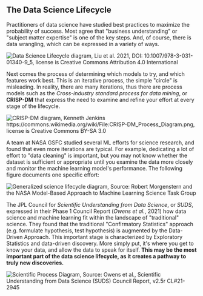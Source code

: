 ## The Data Science Lifecycle

Practitioners of data science have studied best practices to maximize the probability of success. Most agree that "business understanding" or "subject matter expertise" is one of the key steps. And, of course, there is data wrangling, which can be expressed in a variety of ways. 

![Data Science Lifecycle diagram, Liu et al. 2021, DOI: 10.1007/978-3-031-01340-9_5, license is Creative Commons Attribution 4.0 International
](/aiml-tutorial/images/Typical-data-science-lifecycle.png)

<!--
<img src="/aiml-tutorial/images/Typical-data-science-lifecycle.png" width="300" alt="Data Science Lifecycle diagram, Liu et al. 2021, DOI: 10.1007/978-3-031-01340-9_5, license is Creative Commons Attribution 4.0 International"/>>
-->

Next comes the process of determining which models to try, and which features work best. This is an iterative process, the simple "circle" is misleading. In reality, there are many iterations, thus there are process models such as the *Cross-industry standard process for data mining*, or **CRISP-DM** that express the need to examine and refine your effort at every stage of the lifecycle. 

![CRISP-DM diagram, Kenneth Jenkins https://commons.wikimedia.org/wiki/File:CRISP-DM_Process_Diagram.png, license is Creative Commons BY-SA 3.0
](/aiml-tutorial/images/crispdm.png)

<!--
<img src="/aiml-tutorial/images/crispdm.png" width="300" alt="CRISP-DM diagram, Kenneth Jenkins https://commons.wikimedia.org/wiki/File:CRISP-DM_Process_Diagram.png, license is Creative Commons BY-SA 3.0"/>>
-->

A team at NASA GSFC studied several ML efforts for science research, and found that even more iterations are typical. For example, dedicating a lot of effort to "data cleaning" is important, but you may not know whether the dataset is sufficient or appropriate until you examine the data more closely and monitor the machine learning model's performance. The following figure documents one specific effort:  

![Generalized science lifecycle diagram, Source: Robert Morgenstern and the NASA Model-Based Approach to Machine Learning Science Task Group
](/aiml-tutorial/images/Generalized_Lifecycle.png)

<!--
<img src="/aiml-tutorial/images/Generalized_Lifecycle.png" alt="Generalized science lifecycle diagram, Source: Robert Morgenstern and the NASA Model-Based Approach to Machine Learning Science Task Group"/>>
-->

The JPL Council for *Scientific Understanding from Data
Science*, or *SUDS*, expressed in their Phase 1 Council Report (*Owens et al.*, 2021) how data science and machine learning fit within the landscape of "traditional" science. They found that the traditional "Confirmatory Statistics" approach (e.g. formulate hypothesis, test hypothesis) is augmented by the Data-Driven Approach. This important stage is characterized by Exploratory Statistics and data-driven discovery.  More simply put, it's where you get to know your data, and allow the data to speak for itself. **This may be the most important part of the data science lifecycle, as it creates a pathway to truly new discoveries.**  

![Scientific Process Diagram, Source: Owens et al., Scientific Understanding from Data Science (SUDS) Council Report, v2.5r CL#21-2945
](/aiml-tutorial/images/suds_diagram.png)

<!--
<img src="/aiml-tutorial/images/suds_diagram.png.png" alt="Scientific Process Diagram, Source: Owens et al., Scientific Understanding from Data Science (SUDS) Council Report, v2.5r CL#21-2945"/>>
-->

